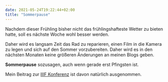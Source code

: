 ```yaml
---
date: 2021-05-24T19:22:44+02:00
title: "Sommerpause"
---
```


Nachdem dieser Frühling bisher nicht das frühlingshafteste Wetter zu bieten hatte, soll es nächste Woche wohl besser werden.

<!--more-->

Daher wird es langsam Zeit das Rad zu reparieren, einen Film in die Kamera zu legen und sich auf den Sommer vorzubereiten. Daher wird es in den nächsten Monaten keine größeren Änderungen an meinen Blogs geben.

**Sommerpause** sozusagen, auch wenn gerade erst Pfingsten ist.

Mein Beitrag zur [IIIF Konferenz](/post/iiif-conference-2021) ist davon natürlich ausgenommen.
